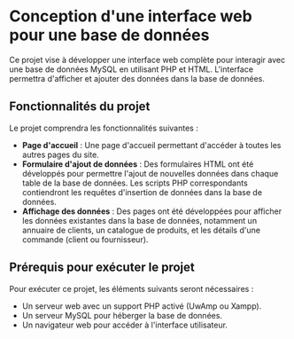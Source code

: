 
# Conception d'une interface web pour une base de données


Ce projet vise à développer une interface web complète pour interagir avec une base de données MySQL en utilisant PHP et HTML.
L'interface permettra d'afficher et ajouter des données dans la base de données.


## Fonctionnalités du projet

Le projet comprendra les fonctionnalités suivantes : 

- **Page d'accueil** : Une page d'accueil  permettant d'accéder à toutes les autres pages du site.
- **Formulaire d'ajout de données** : Des formulaires HTML ont été développés pour permettre l'ajout de nouvelles données dans chaque table de la base de données. Les scripts PHP correspondants contiendront les requêtes d'insertion de données dans la base de données.
- **Affichage des données** : Des pages ont été développées pour afficher les données existantes dans la base de données, notamment un annuaire de clients, un catalogue de produits, et les détails d'une commande (client ou fournisseur).

## Prérequis pour exécuter le projet
Pour exécuter ce projet, les éléments suivants seront nécessaires :

- Un serveur web avec un support PHP activé (UwAmp ou Xampp).
- Un serveur MySQL pour héberger la base de données.
- Un navigateur web pour accéder à l'interface utilisateur.
